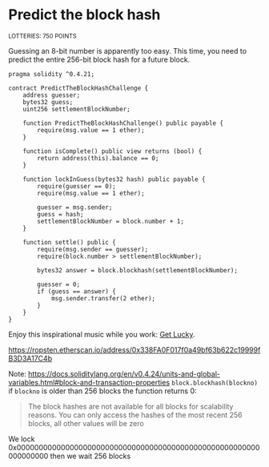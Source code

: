 # Predict the block hash
<sup>LOTTERIES: 750 POINTS</sup>

Guessing an 8-bit number is apparently too easy. This time, you need to predict the entire 256-bit block hash for a future block.

```solidity
pragma solidity ^0.4.21;

contract PredictTheBlockHashChallenge {
    address guesser;
    bytes32 guess;
    uint256 settlementBlockNumber;

    function PredictTheBlockHashChallenge() public payable {
        require(msg.value == 1 ether);
    }

    function isComplete() public view returns (bool) {
        return address(this).balance == 0;
    }

    function lockInGuess(bytes32 hash) public payable {
        require(guesser == 0);
        require(msg.value == 1 ether);

        guesser = msg.sender;
        guess = hash;
        settlementBlockNumber = block.number + 1;
    }

    function settle() public {
        require(msg.sender == guesser);
        require(block.number > settlementBlockNumber);

        bytes32 answer = block.blockhash(settlementBlockNumber);

        guesser = 0;
        if (guess == answer) {
            msg.sender.transfer(2 ether);
        }
    }
}
```

Enjoy this inspirational music while you work: [Get Lucky](https://youtu.be/VbTrdj7vPGU).


https://ropsten.etherscan.io/address/0x338FA0F017f0a49bf63b622c19999fB3D3A17C4b

Note: https://docs.soliditylang.org/en/v0.4.24/units-and-global-variables.html#block-and-transaction-properties
`block.blockhash(blockno)` if `blockno` is older than 256 blocks the function returns 0:

> The block hashes are not available for all blocks for scalability reasons. You can only access the hashes of the most recent 256 blocks, all other values will be zero


We lock 0x0000000000000000000000000000000000000000000000000000000000000000 then we wait 256 blocks


